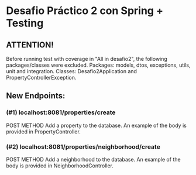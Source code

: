 # Desafio Práctico 2 con Spring + Testing

## ATTENTION!
Before running test with coverage in "All in desafio2", the following packages/classes were excluded.
Packages: models, dtos, exceptions, utils, unit and integration.
Classes: Desafio2Application and PropertyControllerException.

## New Endpoints:

### (#1) localhost:8081/properties/create

POST METHOD
Add a property to the database. An example of the body is provided in PropertyController.

### (#2) localhost:8081/properties/neighborhood/create

POST METHOD
Add a neighborhood to the database.
An example of the body is provided in NeighborhoodController.
